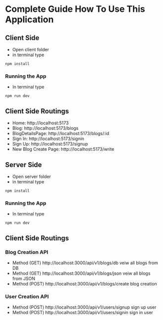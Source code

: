 # Complete Guide How To Use This Application

## Client Side

- Open client folder
- in terminal type

```
npm install
```

### Running the App

- In terminal type

```
npm run dev
```

## Client Side Routings

- Home: http://localhost:5173
- Blog: http://localhost:5173/blogs
- BlogDetailsPage: http://localhost:5173/blogs/:id
- Sign In: http://localhost:5173/signin
- Sign Up: http://localhost:5173/signup
- New Blog Create Page: http://localhost:5173/write

## Server Side

- Open server folder
- in terminal type

```
npm install
```

### Running the App

- In terminal type

```
npm run dev
```

## Client Side Routings

### Blog Creation API

- Method (GET) http://localhost:3000/api/v1/blogs/db veiw all blogs from DB
- Method (GET) http://localhost:3000/api/v1/blogs/json veiw all blogs from JSON
- Method (POST) http://localhost:3000/api/v1/blogs/create blog creation

### User Creation API

- Method (POST) http://localhost:3000/api/v1/users/signup sign up user
- Method (POST) http://localhost:3000/api/v1/users/signin sign in user
